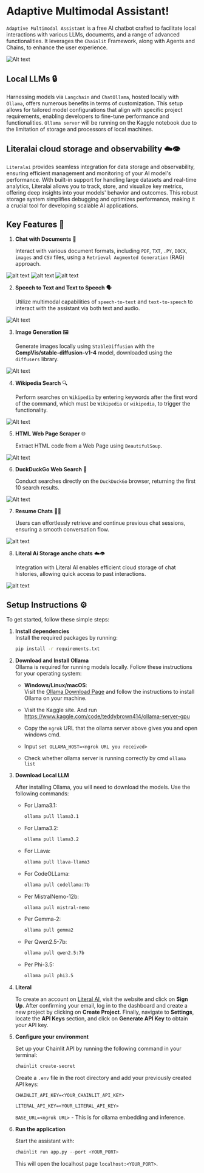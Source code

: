 
# Adaptive Multimodal Assistant!

`Adaptive Multimodal Assistant` is a free AI chatbot crafted to facilitate local interactions with various LLMs, documents, and a range of advanced functionalities. It leverages the `Chainlit` Framework, along with Agents and Chains, to enhance the user experience.

![Alt text](test_files_demo/chat_profiles_llm.png)

## Local LLMs 🔒

Harnessing models via `Langchain` and `ChatOllama`, hosted locally with `Ollama`, offers numerous benefits in terms of customization. This setup allows for tailored model configurations that align with specific project requirements, enabling developers to fine-tune performance and functionalities.
`Ollama server` will be running on the Kaggle notebook due to the limitation of storage and processors of local machines.

## Literalai cloud storage and observability ☁️👁️

`Literalai` provides seamless integration for data storage and observability, ensuring efficient management and monitoring of your AI model's performance. With built-in support for handling large datasets and real-time analytics, Literalai allows you to track, store, and visualize key metrics, offering deep insights into your models' behavior and outcomes. This robust storage system simplifies debugging and optimizes performance, making it a crucial tool for developing scalable AI applications.

## Key Features 🌟

1. **Chat with Documents** 📄  

   Interact with various document formats, including `PDF`, `TXT`, `.PY`, `DOCX`, `images` and `CSV` files, using a `Retrieval Augmented Generation` (RAG) approach.

![alt text](test_files_demo/chat_pdf.png)
![alt text](test_files_demo/chat_image.png)
![alt text](test_files_demo/chat_csv.png)


2. **Speech to Text and Text to Speech** 🗣️  
   
   Utilize multimodal capabilities of `speech-to-text` and `text-to-speech` to interact with the assistant via both text and audio.

![Alt text](test_files_demo/voice_chat.png)

3. **Image Generation** 🖼️  
   
   Generate images locally using `StableDiffusion` with the **CompVis/stable-diffusion-v1-4** model, downloaded using the `diffusers` library.

![Alt text](test_files_demo/image_generation.png)

4. **Wikipedia Search** 🔍  
   
   Perform searches on `Wikipedia` by entering keywords after the first word of the command, which must be `Wikipedia` or `wikipedia`, to trigger the functionality.

![Alt text](test_files_demo/wikipedia_search.png)

5. **HTML Web Page Scraper** 🌐  
   
   Extract HTML code from a Web Page using `BeautifulSoup`.

![Alt text](test_files_demo/html_web_page_scraper.png)

6. **DuckDuckGo Web  Search** 🔎  
   
   Conduct searches directly on the `DuckDuckGo` browser, returning the first 10 search results.

![Alt text](test_files_demo/duckduckgo_web_search.png)

7. **Resume Chats** 💬🔄
   
   Users can effortlessly retrieve and continue previous chat sessions, ensuring a smooth conversation flow.

![alt text](test_files_demo/resume_chat.png)

8. **Literal Ai Storage anche chats** ☁️👁️
   
   Integration with Literal AI enables efficient cloud storage of chat histories, allowing quick access to past interactions.

![alt text](test_files_demo/literalai.png)
   
## Setup Instructions ⚙️

To get started, follow these simple steps:

1. **Install dependencies**  
   Install the required packages by running:  
   ```bash 
   pip install -r requirements.txt
   ```
3. **Download and Install Ollama**  
   Ollama is required for running models locally. Follow these instructions for your operating system:

   - **Windows/Linux/macOS**:  
   Visit the [Ollama Download Page](https://ollama.com/download) and follow the instructions to install Ollama on your machine.

   - Visit the Kaggle site. And run https://www.kaggle.com/code/teddybrown414/ollama-server-gpu
   - Copy the `ngrok` URL that the ollama server above gives you and open windows cmd.
   - Input `set OLLAMA_HOST=<ngrok URL you received>`
   - Check whether ollama server is running correctly by cmd `ollama list`

4. **Download Local LLM**  
   
   After installing Ollama, you will need to download the models. Use the following commands:

   - For Llama3.1:  
     ```bash 
     ollama pull llama3.1

   - For Llama3.2:  
     ```bash
     ollama pull llama3.2

   - For LLava:  
     ```bash
     ollama pull llava-llama3

   - For CodeOLLama:  
     ```bash
     ollama pull codellama:7b

   - Per MistralNemo-12b:  
     ```bash
     ollama pull mistral-nemo

   - Per Gemma-2:  
     ```bash
     ollama pull gemma2

   - Per Qwen2.5-7b:  
     ```bash
     ollama pull qwen2.5:7b

   - Per Phi-3.5:  
     ```bash
     ollama pull phi3.5

5. **Literal**

   To create an account on [Literal AI](https://literalai.com/), visit the website and click on **Sign Up**. After confirming your email, log in to the dashboard and create a new project by clicking on **Create Project**. Finally, navigate to **Settings**, locate the **API Keys** section, and click on **Generate API Key** to obtain your API key.


6. **Configure your environment**   
   
   Set up your Chainlit API by running the following command in your terminal:  
   ```bash
   chainlit create-secret
   ```

   Create a `.env` file in the root directory and add your previously created API keys:  
   
   `CHAINLIT_API_KEY=<YOUR_CHAINLIT_API_KEY>` 

   `LITERAL_API_KEY=<YOUR_LITERAL_API_KEY>`
   
   `BASE_URL=<ngrok URL>` - This is for ollama embedding and inference.

7.  **Run the application**  
    
      Start the assistant with:  

      ```python
      chainlit run app.py --port <YOUR_PORT>
      ```
      This will open the localhost page `localhost:<YOUR_PORT>`.
